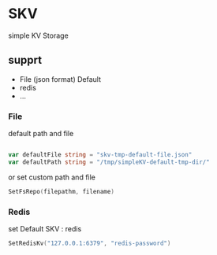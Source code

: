 # SKV

simple KV Storage

## supprt 

+ File (json format) Default
+ redis
+ ...

### File

default path and file

```go

var defaultFile string = "skv-tmp-default-file.json"
var defaultPath string = "/tmp/simpleKV-default-tmp-dir/"
```

or set custom path and file 

```go
SetFsRepo(filepathm, filename)
```

### Redis

set Default SKV : redis

```go
SetRedisKv("127.0.0.1:6379", "redis-password")
```